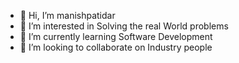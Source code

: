 - 👋 Hi, I’m manishpatidar
- 👀 I’m interested in Solving the real World problems
- 🌱 I’m currently learning Software Development
- 💞️ I’m looking to collaborate on Industry people

<!---
iammanishpatidar/iammanishpatidar is a ✨ special ✨ repository because its `README.md` (this file) appears on your GitHub profile.
You can click the Preview link to take a look at your changes.
--->
